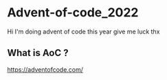 # Advent-of-code_2022
Hi I'm doing advent of code this year give me luck thx

## What is AoC ?
https://adventofcode.com/
